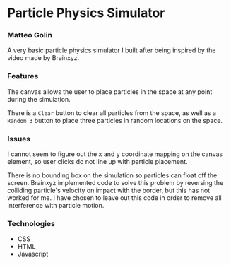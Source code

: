 # Particle Physics Simulator

### Matteo Golin

A very basic particle physics simulator I built after being inspired by the video made by Brainxyz.

### Features

The canvas allows the user to place particles in the space at any point during the simulation.

There is a `Clear` button to clear all particles from the space, as well as a `Random 3` button to place three particles in random locations on the space.

### Issues

I cannot seem to figure out the x and y coordinate mapping on the canvas element, so user clicks do not line up with particle placement.

There is no bounding box on the simulation so particles can float off the screen. Brainxyz implemented code to solve this problem by reversing the colliding particle's velocity on impact with the border, but this has not worked for me. I have chosen to leave out this code in order to remove all interference with particle motion.

### Technologies

- CSS
- HTML
- Javascript
